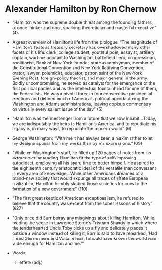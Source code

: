 
# Alexander Hamilton by Ron Chernow

* “Hamilton was the supreme double threat among the founding fathers, at once thinker and doer, sparking theoretician and masterful executive” (4).
* A great overview of Hamilton’s life from the prologue: “The magnitude of Hamilton’s feats as treasury secretary has overshadowed many other facets of his life: clerk, college student, youthful poet, essayist, artillery captain, wartime adjutant to Washington, battlefield hero, congressman, abolitionist, Bank of New York founder, state assemblyman, member of the Constitutional Convention and New York Ratifying Convention, orator, lawyer, polemicist, educator, patron saint of the New-York Evening Post, foreign-policy theorist, and major general in the army. Boldly uncompromising, he served as catalyst for the emergence of the first political parties and as the intellectual fountainhead for one of them, the Federalists. He was a pivotal force in four consecutive presidential elections and defined much of America’s political agenda during the Washington and Adams administrations, leaving copious commentary on virtually every salient issue of the day” (5)
* “Hamilton was the messenger from a future that we now inhabit…Today, we are indisputably the heirs to Hamilton’s America, and to repudiate his legacy is, in many ways, to repudiate the modern world” (6)
* George Washington: “With me it has always been a maxim rather to let my designs appear from my works than by my expressions.” (89)
* "While on Washington's staff, he filled up 120 pages of notes from his extracurricular reading. Hamilton fit the type of self-improving autodidact, employing all his spare time to better himself. He aspired to the eighteenth century aristocratic ideal of the versatile man conversant in every area of knowledge…While other Americans dreamed of a brand-new society that would expunge all traces of effete European civilization, Hamilton humbly studied those societies for cues to the formation of a new government” (110)
* "The first great skeptic of American exceptionalism, he refused to believe that the country was except from the sober lessons of history” (627)
* "Only once did Burr betray any misgivings about killing Hamilton. While reading the scene in Lawrence Sterne's Tristram Shandy in which where the tenderhearted Uncle Toby picks up a fly and delicately places it outside a window instead of killing it, Burr is said to have remarked, ‘Had I read Sterne more and Voltaire less, I should have known the world was wide enough for Hamilton and me.’” 

* Words:
    * effete (adj.)



